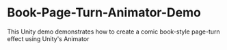 # Book-Page-Turn-Animator-Demo
This Unity demo demonstrates how to create a comic book-style page-turn effect using Unity's Animator 
